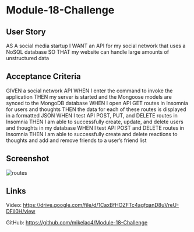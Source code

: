 # Module-18-Challenge

## User Story

AS A social media startup
I WANT an API for my social network that uses a NoSQL database
SO THAT my website can handle large amounts of unstructured data

## Acceptance Criteria

GIVEN a social network API
WHEN I enter the command to invoke the application
THEN my server is started and the Mongoose models are synced to the MongoDB database
WHEN I open API GET routes in Insomnia for users and thoughts
THEN the data for each of these routes is displayed in a formatted JSON
WHEN I test API POST, PUT, and DELETE routes in Insomnia
THEN I am able to successfully create, update, and delete users and thoughts in my database
WHEN I test API POST and DELETE routes in Insomnia
THEN I am able to successfully create and delete reactions to thoughts and add and remove friends to a user’s friend list

## Screenshot

![routes](https://user-images.githubusercontent.com/112447725/219117694-cee44661-30b5-45ad-8f54-df369dd816ec.png)


## Links

Video: https://drive.google.com/file/d/1CaxBfHOZFTc4agfqanD8uVreU-DFil0H/view

GitHub: https://github.com/mikelac4/Module-18-Challenge

